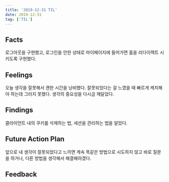 ```yaml
---
title: '2019-12-31 TIL'
date: 2019-12-31
tag: ['TIL']
---
```


## Facts

로그아웃을 구현했고, 로그인을 안한 상태로 마이페이지에 들어가면 홈을 리다이렉트 시키도록 구현했다.

## Feelings

오늘 생각을 잘못해서 괜한 시간을 낭비했다. 잘못되었다는 걸 느꼈을 때 빠르게 캐치해야 하는데 그러지 못했다. 생각의 중요성을 다시금 깨달았다.

## Findings

클라이언트 내의 쿠키를 삭제하는 법, 세션을 관리하는 법을 알았다.

## Future Action Plan

앞으로 내 생각이 잘못되었다고 느끼면 계속 똑같은 방법으로 시도하지 않고 바로 질문을 하거나, 다른 방법을 생각해서 해결해야겠다.

## Feedback
